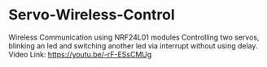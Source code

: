 # Servo-Wireless-Control
Wireless Communication using NRF24L01 modules
Controlling two servos, blinking an led and switching another led via interrupt without using delay.
Video Link: https://youtu.be/-rF-ESsCMUg
